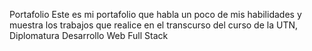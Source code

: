 Portafolio
Este es mi portafolio que habla un poco de mis habilidades y muestra los trabajos que realice en el transcurso del curso de la UTN, Diplomatura Desarrollo Web Full Stack
